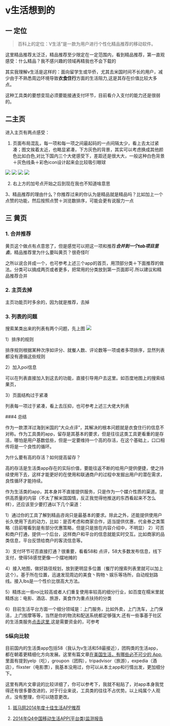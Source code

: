 # v生活想到的

## 一 定位
> 百科上的定位：V生活”是一款为用户进行个性化精品推荐的移动软件。


这里精品推荐太泛泛，精品推荐至少限定在一定范围内，看到精品推荐，第一直观感受：什么精品？我不感兴趣的领域再精我也不会下载的

其实我理解v生活是这样的：面向留学生或华侨，尤其去米国时间不长的用户，减少由于不熟悉周边环境导致**衣食住行**方面的生活阻力,这是其存在价值比较大多点。

这种工具类的要想变现必须要能接通支付环节，目前看介入支付的能力还是很弱的。

## 二主页

进入主页有两点感受：

1. 页面布局混乱，每一项和每一项之间最起码的一点间隔太少，看上去太过紧凑；图文挨着太近，也略显紧凑，下方灰色的背景，其实可以考虑换成其他颜色比如白色,对比下国内三个大佬感受下，差距还是很大大，一般这种白色背景＋灰色线条＋彩色icon设计起来会比较吸引眼球

![](https://raw.githubusercontent.com/changfuguo/picture/master/foryan/IMG_0726.PNG)
![](https://raw.githubusercontent.com/changfuguo/picture/master/foryan/IMG_0722.PNG)
![](https://raw.githubusercontent.com/changfuguo/picture/master/foryan/IMG_0723.PNG)
![](https://raw.githubusercontent.com/changfuguo/picture/master/foryan/IMG_0724.PNG)


2. 右上方的加号点开始之后到现在我也不知道啥意思

3、精品推荐的理由什么？你推荐过来的你认为是精品就是精品吗？比如加上一个点赞的功能，然后按照点赞＋浏览数排序，可能会更有说服力一点

## 三 黄页

### 1. 合并推荐
黄页这个做点有点意思了，但是感觉可以把这一项和推荐***合并到一个tab项目里去***，精品推荐里为什么要叫黄页？很奇怪吖

之所以说合并成一个，也可参考上述三个app的首页，用顶部分类＋下面推荐的做法。分类可以搞成两页或者更多，把常用的分类放到第一页面即可.所以建议和精品推荐合并

### 2. 主页去掉

主页功能页时多余的，因为就是推荐，去掉

### 3. 列表的问题

搜索某类出来的列表有两个问题，先上图
![](https://raw.githubusercontent.com/changfuguo/picture/master/foryan/IMG_0728.PNG)

1）排序的规则 

排序规则根据某种次序如评分、就餐人数、评论数等一项或者多项排序，显然列表都没有遵循这些规则

2）加入poi信息

可以在列表直接加入到这去的功能，直接引导用户去这里。如百度地图上的搜索结果页，

3）页面结构过于紧凑

列表每一项过于紧凑，看上去压抑，也可参考上述三大佬大列表


###4 总结

作为一款漂洋过海到米国的“大众点评”，其解决的根本问题就是衣食住行的信息不对称。作为工具类的app，留存是其基本的要求，但是往往这类工具更看重的是存活，哪怕是用户基数低些，但是一定要维持一个高的存活，在这个基础上，口口相传将是一个良性的循环。

为什么要有高的存活？如何提高留存？

高的存活是生活类app存在的实际价值，要能往返不断的给用户提供便捷，使之持续使用下去，这样才能更好的在使用和联通商户的过程中发掘出用户的潜在需求，良性循环才能持续。

作为生活类的app，其本身并不直接提供服务，只是作为一个媒介性质的渠道。提供高质量的内容（不太了解米国国情，反正我觉得他推送的东西看起来不怎么样），还应该至少要打通以下几个渠道：

1）通过你的工具了解到精品咨询只是最基本的要求。除此之外，还能提供使用户长久使用下去的动力，比如：是否考虑和商家合作，适当提供优惠，代金券之类策略（目前喔看到是有部分优惠策略，但是只是放在内容介绍中，不明显）
2）可否和商户打通，提供一个后台，这样商户和平台的信息就能实时交互。比如商家的品类信息，平台反馈给商户的客流信息等。

3）支付环节可否直接打通？很重要，看看58和 点评，58大多数发布信息，线下支付，使得58感觉更像一个摆地摊的

4）接入地图，做好路径规划，放到更明显多位置（餐厅的搜索列表里就可以加上这个）。基于所在位置，迅速发现周边的美食丶购物丶娱乐等场所，自动规划路线。接入lbs是一个性价比很高大方法。

5）精炼出一些roi比较高或者人们重复使用率较高的细分行业，如百度在糯米里就精炼出：电影、酒店、旅游，美食作为重点扶持的分类

6）目前生活平台方面一个细分领域是：上门服务，比如外卖，上门洗车，上门保洁，上门按摩等等，当然是你的物流和配送系统都足够强大.还有一些事基于社区的生活类服务[点击这里](http://www.zhihu.com/question/25905250),这是需要资金的，可参考

### 5纵向比较

目前国内的生活类app包括58（我认为v生活和58最接近），团购类的生活app，都在朝着更精细化方向发展。这里有篇文章[在美国生活，有哪些必不可少的 App](http://www.zhihu.com/question/32107233),里面有提到yelp（吃），groupon（团购），tripadvisor（旅游），expedia（酒店），flixster（电影票），我基本没用过，你可以从本土app和行情出发，更加细分下。

这里有两片文章说的比较详细了，你可以参考下，我就不粘贴了，对app本身我觉得还有很多要改进的，对于行业来说，工具类的往往不占优势。以上纯属个人观点，没有整理，你可以随意更改。

1. [斑马网2014年度十佳生活APP推荐](http://news.yesky.com/prnews/3/45994003.shtml)

2. [2014年Q4中国移动生活APP(平台类)监测报告](http://www.cnsoftnews.com/news/201501/16886.html)









